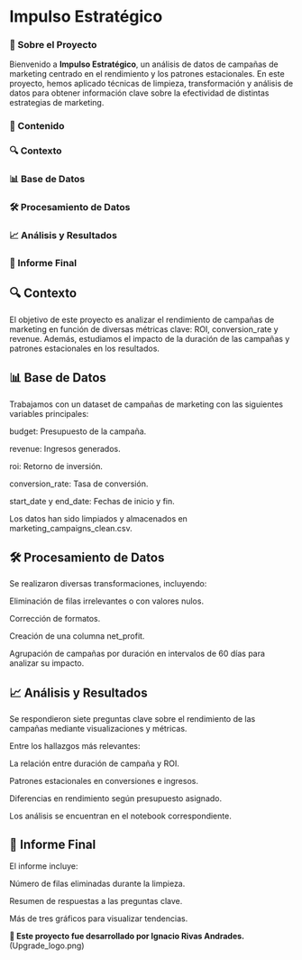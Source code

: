 # **Impulso Estratégico**



### 📌 Sobre el Proyecto

Bienvenido a **Impulso Estratégico**, un análisis de datos de campañas de marketing centrado en el rendimiento y los patrones estacionales. En este proyecto, hemos aplicado técnicas de limpieza, transformación y análisis de datos para obtener información clave sobre la efectividad de distintas estrategias de marketing.

### 📂 Contenido

### 🔍 Contexto

### 📊 Base de Datos

### 🛠️ Procesamiento de Datos

### 📈 Análisis y Resultados

### 📄 Informe Final

## 🔍 Contexto

El objetivo de este proyecto es analizar el rendimiento de campañas de marketing en función de diversas métricas clave: ROI, conversion_rate y revenue. Además, estudiamos el impacto de la duración de las campañas y patrones estacionales en los resultados.

## 📊 Base de Datos

Trabajamos con un dataset de campañas de marketing con las siguientes variables principales:

budget: Presupuesto de la campaña.

revenue: Ingresos generados.

roi: Retorno de inversión.

conversion_rate: Tasa de conversión.

start_date y end_date: Fechas de inicio y fin.

Los datos han sido limpiados y almacenados en marketing_campaigns_clean.csv.

## 🛠️ Procesamiento de Datos

Se realizaron diversas transformaciones, incluyendo:

Eliminación de filas irrelevantes o con valores nulos.

Corrección de formatos.

Creación de una columna net_profit.

Agrupación de campañas por duración en intervalos de 60 días para analizar su impacto.

## 📈 Análisis y Resultados

Se respondieron siete preguntas clave sobre el rendimiento de las campañas mediante visualizaciones y métricas.

Entre los hallazgos más relevantes:

La relación entre duración de campaña y ROI.

Patrones estacionales en conversiones e ingresos.

Diferencias en rendimiento según presupuesto asignado.

Los análisis se encuentran en el notebook correspondiente.

## 📄 Informe Final

El informe incluye:

Número de filas eliminadas durante la limpieza.

Resumen de respuestas a las preguntas clave.

Más de tres gráficos para visualizar tendencias.

**📌 Este proyecto fue desarrollado por Ignacio Rivas Andrades.**
(Upgrade_logo.png)